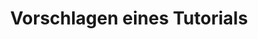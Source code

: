 ---
type: userStory
acronym: tutorialVorschlag
responsible:
    - duz
title: Vorschlagen eines Tutorials
functionalRequirement: SchnellerLernprozess
asA: lehrende
iWantTo: Tutorials vorgeschlagen bekommen
forThisReason: ich das System effektiv nutzen kann
history:
    v1:
        date: 2021-07-21
        comment: initially created
    v2:
        date: 2021-07-29
        comment: modified regarding todos
todo:
---